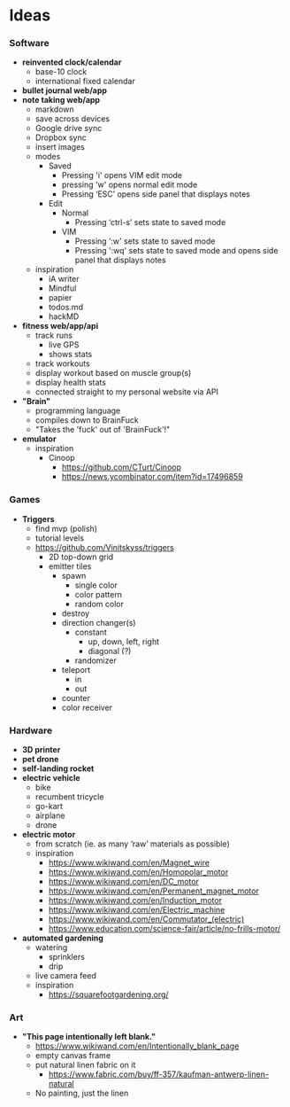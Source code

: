 # Ideas

### Software

* **reinvented clock/calendar**
  * base-10 clock
  * international fixed calendar
* **bullet journal web/app**
* **note taking web/app**
  * markdown
  * save across devices
  * Google drive sync
  * Dropbox sync
  * insert images
  * modes
    * Saved
      * Pressing 'i' opens VIM edit mode
      * pressing 'w' opens normal edit mode
      * Pressing ‘ESC’ opens side panel that displays notes
    * Edit
      * Normal
        * Pressing ‘ctrl-s’ sets state to saved mode
      * VIM
        * Pressing ‘:w' sets state to saved mode
        * Pressing ':wq' sets state to saved mode and opens side panel that displays notes
  * inspiration
    * iA writer
    * Mindful
    * papier
    * todos.md
    * hackMD
* **fitness web/app/api**
  * track runs
    * live GPS
    * shows stats
  * track workouts
  * display workout based on muscle group(s)
  * display health stats
  * connected straight to my personal website via API
* **"Brain"**
  * programming language
  * compiles down to BrainFuck
  * "Takes the 'fuck' out of 'BrainFuck'!"
* **emulator**
  * inspiration
    * Cinoop
      * https://github.com/CTurt/Cinoop
      * https://news.ycombinator.com/item?id=17496859

### Games

* **Triggers**
  * find mvp (polish)
  * tutorial levels
  * https://github.com/Vinitskyss/triggers
    * 2D top-down grid
    * emitter tiles
      * spawn
        * single color
        * color pattern
        * random color
      * destroy
      * direction changer(s)
        * constant
          * up, down, left, right
          * diagonal (?)
        * randomizer
      * teleport
        * in
        * out
      * counter
      * color receiver

### Hardware

* **3D printer**
* **pet drone**
* **self-landing rocket**
* **electric vehicle**
  * bike
  * recumbent tricycle
  * go-kart
  * airplane
  * drone
* **electric motor**
  * from scratch (ie. as many ‘raw’ materials as possible)
  * inspiration
    * https://www.wikiwand.com/en/Magnet_wire
    * https://www.wikiwand.com/en/Homopolar_motor
    * https://www.wikiwand.com/en/DC_motor
    * https://www.wikiwand.com/en/Permanent_magnet_motor
    * https://www.wikiwand.com/en/Induction_motor
    * https://www.wikiwand.com/en/Electric_machine
    * https://www.wikiwand.com/en/Commutator_(electric)
    * https://www.education.com/science-fair/article/no-frills-motor/
* **automated gardening**
    * watering
      * sprinklers
      * drip
    * live camera feed
    * inspiration
      * https://squarefootgardening.org/

### Art

* **"This page intentionally left blank."**
  * https://www.wikiwand.com/en/Intentionally_blank_page
  * empty canvas frame
  * put natural linen fabric on it
    * https://www.fabric.com/buy/ff-357/kaufman-antwerp-linen-natural
  * No painting, just the linen

